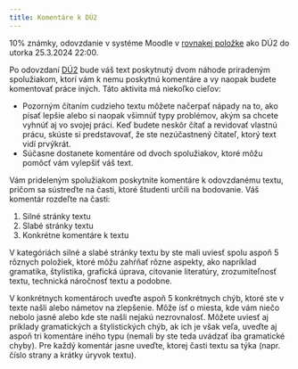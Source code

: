 ```yaml
---
title: Komentáre k DÚ2
---
```



10% známky, odovzdanie v systéme Moodle v [rovnakej
položke](https://moodle.uniba.sk/mod/workshop/view.php?id=103693) ako
DÚ2 do utorka 25.3.2024 22:00.

Po odovzdaní [DÚ2](./DÚ2.md) bude váš text poskytnutý dvom náhode
priradeným spolužiakom, ktorí vám k nemu poskytnú komentáre a vy naopak
budete komentovať práce iných. Táto aktivita má niekoľko cieľov:

  - Pozorným čítaním cudzieho textu môžete načerpať nápady na to, ako
    písať lepšie alebo si naopak všimnúť typy problémov, akým sa chcete
    vyhnúť aj vo svojej práci. Keď budete neskôr čítať a revidovať
    vlastnú prácu, skúste si predstavovať, že ste nezúčastnený čitateľ,
    ktorý text vidí prvýkrát.
  - Súčasne dostanete komentáre od dvoch spolužiakov, ktoré môžu pomôcť
    vám vylepšiť váš text.

Vám prideleným spolužiakom poskytnite komentáre k odovzdanému textu,
pričom sa sústreďte na časti, ktoré študenti určili na bodovanie. Váš
komentár rozdeľte na časti:

1.  Silné stránky textu
2.  Slabé stránky textu
3.  Konkrétne komentáre k textu

V kategóriách silné a slabé stránky textu by ste mali uviesť spolu aspoň
5 rôznych položiek, ktoré môžu zahŕňať rôzne aspekty, ako napríklad
gramatika, štylistika, grafická úprava, citovanie literatúry,
zrozumiteľnosť textu, technická náročnosť textu a podobne.

V konkrétnych komentároch uveďte aspoň 5 konkrétnych chýb, ktoré ste v
texte našli alebo námetov na zlepšenie. Môže ísť o miesta, kde vám
niečo nebolo jasné alebo kde ste našli nejakú nezrovnalosť. Môžete
uviesť aj príklady gramatických a štylistických chýb, ak ich je však
veľa, uveďte aj aspoň tri komentáre iného typu (nemali by
ste teda uvádzať iba gramatické chyby).  Pre každý komentár jasne
uveďte, ktorej časti textu sa týka (napr. číslo strany a krátky úryvok
textu).
